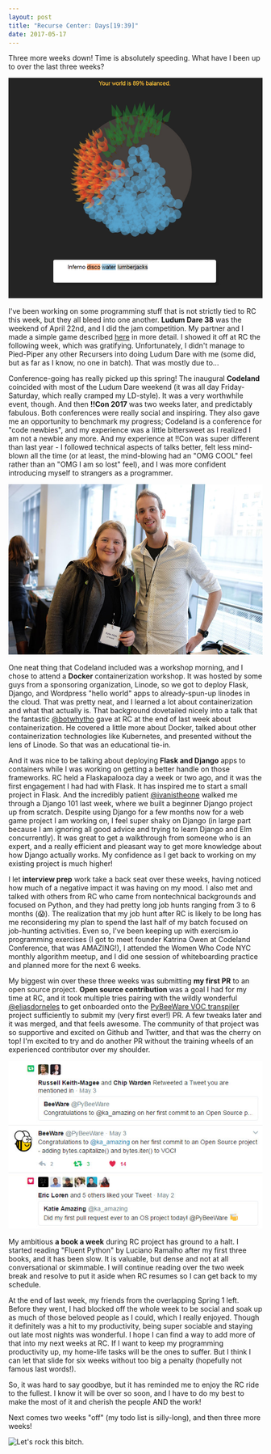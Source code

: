 ```yaml
---
layout: post
title: "Recurse Center: Days[19:39]"
date: 2017-05-17
---
```


Three more weeks down! Time is absolutely speeding. What have I been up to over the last three weeks?


[![LD38 Game: Whirled of Words](https://raw.githubusercontent.com/katieamazing/katieamazing.github.io/master/games/LD38/mixed.jpg)](http://katieamazing.com/blog/2017/04/25/LD38)

I've been working on some programming stuff that is not strictly tied to RC this week, but they all bleed into one another. **Ludum Dare 38** was the weekend of April 22nd, and I did the jam competition. My partner and I made a simple game described [here](http://katieamazing.com/blog/2017/04/25/LD38) in more detail. I showed it off at RC the following week, which was gratifying. Unfortunately, I didn't manage to Pied-Piper any other Recursers into doing Ludum Dare with me (some did, but as far as I know, no one in batch). That was mostly due to...

Conference-going has really picked up this spring! The inaugural **Codeland** coincided with most of the Ludum Dare weekend (it was all day Friday-Saturday, which really cramped my LD-style). It was a very worthwhile event, though. And then **!!Con 2017** was two weeks later, and predictably fabulous. Both conferences were really social and inspiring. They also gave me an opportunity to benchmark my progress; Codeland is a conference for "code newbies", and my experience was a little bittersweet as I realized I am not a newbie any more. And my experience at !!Con was super different than last year - I followed technical aspects of talks better, felt less mind-blown all the time (or at least, the mind-blowing had an "OMG COOL" feel rather than an "OMG I am so lost" feel), and I was more confident introducing myself to strangers as a programmer.

![speaker Opher and I at Codeland, photo credit McBilly Sy](https://raw.githubusercontent.com/katieamazing/katieamazing.github.io/master/img/codeland-nyc.jpg)

One neat thing that Codeland included was a workshop morning, and I chose to attend a **Docker** containerization workshop. It was hosted by some guys from a sponsoring organization, Linode, so we got to deploy Flask, Django, and Wordpress "hello world" apps to already-spun-up linodes in the cloud. That was pretty neat, and I learned a lot about containerization and what that actually is. That background dovetailed nicely into a talk that the fantastic [@botwhytho](https://github.com/botwhytho) gave at RC at the end of last week about containerization. He covered a little more about Docker, talked about other containerization technologies like Kubernetes, and presented without the lens of Linode. So that was an educational tie-in.

And it was nice to be talking about deploying **Flask and Django** apps to containers while I was working on getting a better handle on those frameworks. RC held a Flaskapalooza day a week or two ago, and it was the first engagement I had had with Flask. It has inspired me to start a small project in Flask. And the incredibly patient [@ivanistheone](https://github.com/ivanistheone) walked me through a Django 101 last week, where we built a beginner Django project up from scratch. Despite using Django for a few months now for a web game project I am working on, I feel super shaky on Django (in large part because I am ignoring all good advice and trying to learn Django and Elm concurrently). It was great to get a walkthrough from someone who is an expert, and a really efficient and pleasant way to get more knowledge about how Django actually works. My confidence as I get back to working on my existing project is much higher!

I let **interview prep** work take a back seat over these weeks, having noticed how much of a negative impact it was having on my mood. I also met and talked with others from RC who came from nontechnical backgrounds and focused on Python, and they had pretty long job hunts ranging from 3 to 6 months (:scream:). The realization that my job hunt after RC is likely to be long has me reconsidering my plan to spend the last half of my batch focused on job-hunting activities. Even so, I've been keeping up with exercism.io programming exercises (I got to meet founder Katrina Owen at Codeland Conference, that was AMAZING!), I attended the Women Who Code NYC monthly algorithm meetup, and I did one session of whiteboarding practice and planned more for the next 6 weeks.

My biggest win over these three weeks was submitting **my first PR** to an open source project. **Open source contribution** was a goal I had for my time at RC, and it took multiple tries pairing with the wildly wonderful [@eliasdorneles](https://github.com/eliasdorneles/) to get onboarded onto the [PyBeeWare VOC transpiler](https://github.com/pybee/voc) project sufficiently to submit my (very first ever!) PR. A few tweaks later and it was merged, and that feels awesome. The community of that project was so supportive and excited on Github and Twitter, and that was the cherry on top! I'm excited to try and do another PR without the training wheels of an experienced contributor over my shoulder.

![I am not Twitter popular, this was a Big Deal for me](https://raw.githubusercontent.com/katieamazing/katieamazing.github.io/master/img/Untitled-3.jpg)

My ambitious **a book a week** during RC project has ground to a halt. I started reading "Fluent Python" by Luciano Ramalho after my first three books, and it has been slow. It is valuable, but dense and not at all conversational or skimmable. I will continue reading over the two week break and resolve to put it aside when RC resumes so I can get back to my schedule.

At the end of last week, my friends from the overlapping Spring 1 left. Before they went, I had blocked off the whole week to be social and soak up as much of those beloved people as I could, which I really enjoyed. Though it definitely was a hit to my productivity, being super sociable and staying out late most nights was wonderful. I hope I can find a way to add more of that into my next weeks at RC. If I want to keep my programming productivity up, my home-life tasks will be the ones to suffer. But I think I can let that slide for six weeks without too big a penalty (hopefully not famous last words!).

So, it was hard to say goodbye, but it has reminded me to enjoy the RC ride to the fullest. I know it will be over so soon, and I have to do my best to make the most of it and cherish the people AND the work!

Next comes two weeks "off" (my todo list is silly-long), and then three more weeks!

![Let's rock this bitch.](https://media.giphy.com/media/VKO54bedbJ0uk/giphy.gif)
